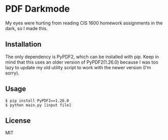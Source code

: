 # PDF Darkmode

My eyes were hurting from reading CIS 1600 homework assignments in the dark, so I made this.

## Installation

The only dependency is PyPDF2, which can be installed with pip. Keep in mind that this uses an older version of PyPDF2(1.26.0) because I was too lazy to update my old utility script to work with the newer version (I'm sorry).

## Usage

```
$ pip install PyPDF2==1.26.0
$ python main.py [input file]
```

## License

MIT